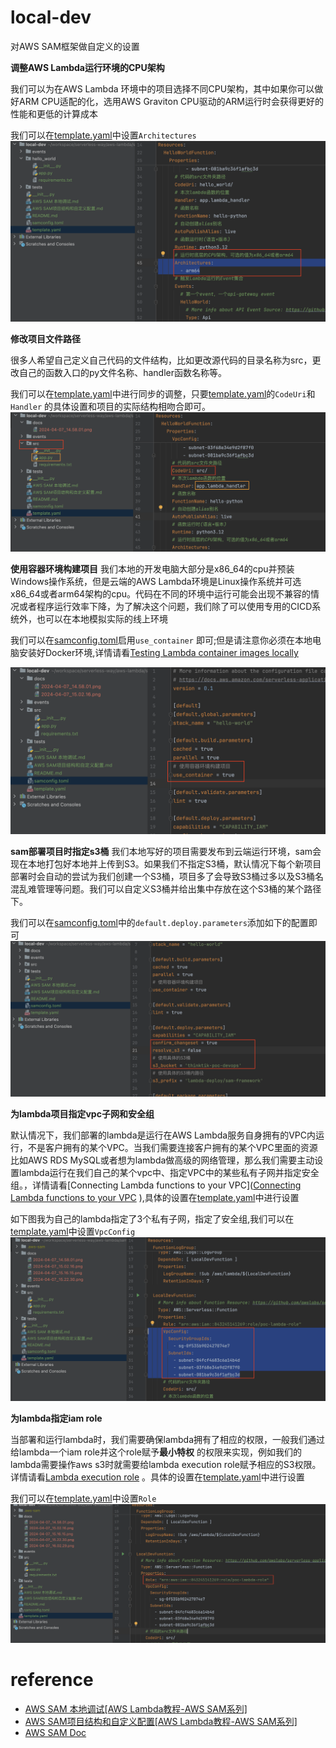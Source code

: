 # local-dev

对AWS SAM框架做自定义的设置

**调整AWS Lambda运行环境的CPU架构**

我们可以为在AWS Lambda 环境中的项目选择不同CPU架构，其中如果你可以做好ARM CPU适配的化，选用AWS Graviton
CPU驱动的ARM运行时会获得更好的性能和更低的计算成本

我们可以在[template.yaml](./template.yaml)中设置`Architectures`
![](./docs/2024-04-07_14.58.01.png)

**修改项目文件路径**

很多人希望自己定义自己代码的文件结构，比如更改源代码的目录名称为src，更改自己的函数入口的py文件名称、handler函数名称等。

我们可以在[template.yaml](./template.yaml)中进行同步的调整，只要[template.yaml](./template.yaml)的`CodeUri`和`Handler`
的具体设置和项目的实际结构相吻合即可。
![](./docs/2024-04-07_15.02.16.png)

**使用容器环境构建项目**
我们本地的开发电脑大部分是x86_64的cpu并预装Windows操作系统，但是云端的AWS
Lambda环境是Linux操作系统并可选x86_64或者arm64架构的cpu。代码在不同的环境中运行可能会出现不兼容的情况或者程序运行效率下降，为了解决这个问题，我们除了可以使用专用的CICD系统外，也可以在本地模拟实际的线上环境

我们可以在[samconfig.toml](./samconfig.toml)启用`use_container`
即可;但是请注意你必须在本地电脑安装好Docker环境,详情请看[Testing Lambda container images locally](https://docs.aws.amazon.com/lambda/latest/dg/images-test.html)

![](./docs/2024-04-07_15.16.15.png)

**sam部署项目时指定s3桶**
我们本地写好的项目需要发布到云端运行环境，sam会现在本地打包好本地并上传到S3。如果我们不指定S3桶，默认情况下每个新项目部署时会自动的尝试为我们创建一个S3桶，项目多了会导致S3桶过多以及S3桶名混乱难管理等问题。我们可以自定义S3桶并给出集中存放在这个S3桶的某个路径下。

我们可以在[samconfig.toml](./samconfig.toml)中的`default.deploy.parameters`添加如下的配置即可
![](./docs/2024-04-07_15.22.30.png)

**为lambda项目指定vpc子网和安全组**

默认情况下，我们部署的lambda是运行在AWS Lambda服务自身拥有的VPC内运行，不是客户拥有的某个VPC。当我们需要连接客户拥有的某个VPC里面的资源比如AWS
RDS
MySQL或者想为lambda做高级的网络管理，那么我们需要主动设置lambda运行在我们自己的某个vpc中、指定VPC中的某些私有子网并指定安全组。，详情请看[Connecting Lambda functions to your VPC]([Connecting Lambda functions to your VPC](https://docs.aws.amazon.com/lambda/latest/dg/foundation-networking.html#foundation-nw-connecting)
),具体的设置在[template.yaml](./template.yaml)中进行设置

如下图我为自己的lambda指定了3个私有子网，指定了安全组,我们可以在[template.yaml](./template.yaml)中设置`VpcConfig`
![](./docs/2024-04-07_16.02.29.png)

**为lambda指定iam role**

当部署和运行lambda时，我们需要确保lambda拥有了相应的权限，一般我们通过给lambda一个iam role并这个role赋予**最小特权**
的权限来实现，例如我们的lambda需要操作aws s3时就需要给lambda execution
role赋予相应的S3权限。详情请看[Lambda execution role](https://docs.aws.amazon.com/lambda/latest/dg/lambda-intro-execution-role.html)
。具体的设置在[template.yaml](./template.yaml)中进行设置

我们可以在[template.yaml](./template.yaml)中设置`Role`
![](./docs/2024-04-07_16.16.37.png)

# reference

- [AWS SAM 本地调试[AWS Lambda教程-AWS SAM系列]](https://juejin.cn/post/7259687894696198203)
- [AWS SAM项目结构和自定义配置[AWS Lambda教程-AWS SAM系列] ](https://juejin.cn/post/7260024054065938490)
- [AWS SAM Doc](https://docs.aws.amazon.com/serverless-application-model/index.html)